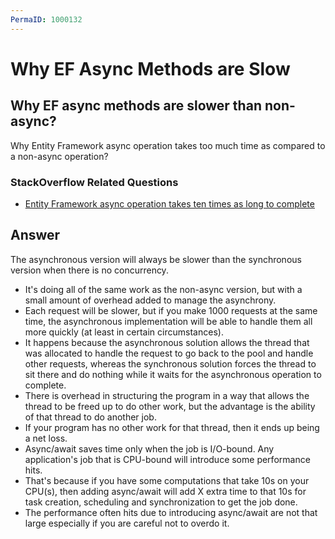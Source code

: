 ```yaml
---
PermaID: 1000132
---
```


# Why EF Async Methods are Slow

## Why EF async methods are slower than non-async? 

Why Entity Framework async operation takes too much time as compared to a non-async operation?

### StackOverflow Related Questions

 - [Entity Framework async operation takes ten times as long to complete](https://stackoverflow.com/questions/28543293/entity-framework-async-operation-takes-ten-times-as-long-to-complete)

## Answer

The asynchronous version will always be slower than the synchronous version when there is no concurrency. 

 - It's doing all of the same work as the non-async version, but with a small amount of overhead added to manage the asynchrony.
 - Each request will be slower, but if you make 1000 requests at the same time, the asynchronous implementation will be able to handle them all more quickly (at least in certain circumstances).
 - It happens because the asynchronous solution allows the thread that was allocated to handle the request to go back to the pool and handle other requests, whereas the synchronous solution forces the thread to sit there and do nothing while it waits for the asynchronous operation to complete. 
 - There is overhead in structuring the program in a way that allows the thread to be freed up to do other work, but the advantage is the ability of that thread to do another job. 
 - If your program has no other work for that thread, then it ends up being a net loss.
 - Async/await saves time only when the job is I/O-bound. Any application's job that is CPU-bound will introduce some performance hits. 
 - That's because if you have some computations that take 10s on your CPU(s), then adding async/await will add X extra time to that 10s for task creation, scheduling and synchronization to get the job done.
 - The performance often hits due to introducing async/await are not that large especially if you are careful not to overdo it.
